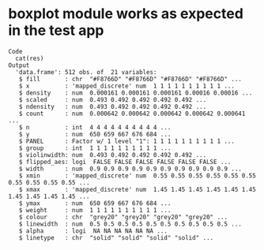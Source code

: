 # boxplot module works as expected in the test app

    Code
      cat(res)
    Output
      'data.frame':	512 obs. of  21 variables:
       $ fill       : chr  "#F8766D" "#F8766D" "#F8766D" "#F8766D" ...
       $ x          : 'mapped_discrete' num  1 1 1 1 1 1 1 1 1 1 ...
       $ density    : num  0.000161 0.000161 0.000161 0.00016 0.00016 ...
       $ scaled     : num  0.493 0.492 0.492 0.492 0.492 ...
       $ ndensity   : num  0.493 0.492 0.492 0.492 0.492 ...
       $ count      : num  0.000642 0.000642 0.000642 0.000642 0.000641 ...
       $ n          : int  4 4 4 4 4 4 4 4 4 4 ...
       $ y          : num  650 659 667 676 684 ...
       $ PANEL      : Factor w/ 1 level "1": 1 1 1 1 1 1 1 1 1 1 ...
       $ group      : int  1 1 1 1 1 1 1 1 1 1 ...
       $ violinwidth: num  0.493 0.492 0.492 0.492 0.492 ...
       $ flipped_aes: logi  FALSE FALSE FALSE FALSE FALSE FALSE ...
       $ width      : num  0.9 0.9 0.9 0.9 0.9 0.9 0.9 0.9 0.9 0.9 ...
       $ xmin       : 'mapped_discrete' num  0.55 0.55 0.55 0.55 0.55 0.55 0.55 0.55 0.55 0.55 ...
       $ xmax       : 'mapped_discrete' num  1.45 1.45 1.45 1.45 1.45 1.45 1.45 1.45 1.45 1.45 ...
       $ ymax       : num  650 659 667 676 684 ...
       $ weight     : num  1 1 1 1 1 1 1 1 1 1 ...
       $ colour     : chr  "grey20" "grey20" "grey20" "grey20" ...
       $ linewidth  : num  0.5 0.5 0.5 0.5 0.5 0.5 0.5 0.5 0.5 0.5 ...
       $ alpha      : logi  NA NA NA NA NA NA ...
       $ linetype   : chr  "solid" "solid" "solid" "solid" ...

